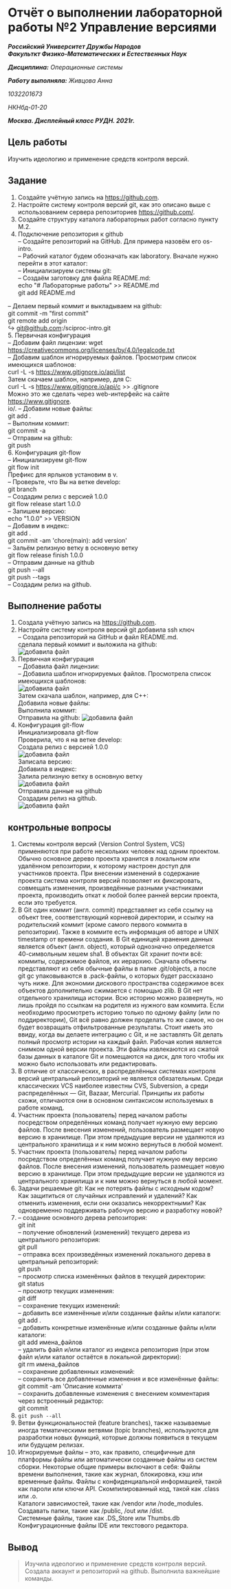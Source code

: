 # Отчёт о выполнении лабораторной работы №2 Управление версиями
***Российский Университет Дружбы Народов***  
***Факульткт Физико-Математических и Естественных Наук***  

 ***Дисциплина:*** *Операционные системы*  
 
 ***Работу выполняла:*** *Живцова Анна*  
 
 *1032201673*  
 
 *НКНбд-01-20*  
 
 ***Москва. Дисплейный класс РУДН. 2021г.***  
 
## Цель работы 
Изучить идеологию и применение средств контроля версий. 
## Задание 
1. Создайте учётную запись на https://github.com.  
2. Настройте систему контроля версий git, как это описано выше c использованием сервера репозиториев https://github.com/.   
3. Создайте структуру каталога лабораторных работ согласно пункту М.2.   
4. Подключение репозитория к github  
 – Создайте репозиторий на GitHub. Для примера назовём его os-intro.  
 – Рабочий каталог будем обозначать как laboratory. Вначале нужно перейти в этот каталог:  
 – Инициализируем системы git:  
 – Создаём заготовку для файла README.md:  
 echo "# Лабораторные работы" >> README.md  
 git add README.md  

 – Делаем первый коммит и выкладываем на github:  
 git commit -m "first commit"  
 git remote add origin  
 ↪ git@github.com:<username>/sciproc-intro.git  
5. Первичная конфигурация  
 – Добавим файл лицензии:
 wget https://creativecommons.org/licenses/by/4.0/legalcode.txt  
 – Добавим шаблон игнорируемых файлов. Просмотрим список имеющихся шаблонов:  
 curl -L -s https://www.gitignore.io/api/list  
 Затем скачаем шаблон, например, для C:  
 curl -L -s https://www.gitignore.io/api/c >> .gitignore  
 Можно это же сделать через web-интерфейс на сайте https://www.gitignore.  
 io/.
– Добавим новые файлы:  
git add .  
– Выполним коммит:  
git commit -a  
– Отправим на github:  
git push  
6. Конфигурация git-flow  
 – Инициализируем git-flow  
git flow init  
Префикс для ярлыков установим в v.  
 – Проверьте, что Вы на ветке develop:  
git branch  
 – Создадим релиз с версией 1.0.0  
git flow release start 1.0.0  
 – Запишем версию:  
echo "1.0.0" >> VERSION  
 – Добавим в индекс:  
git add .  
git commit -am 'chore(main): add version'  
 – Зальём релизную ветку в основную ветку  
git flow release finish 1.0.0  
 – Отправим данные на github  
git push --all  
git push --tags  
 – Создадим релиз на github.  
## Выполнение работы
1. Создала учётную запись на https://github.com.  
2. Настройте систему контроля версий git добавила ssh ключ  
 – Создала репозиторий на GitHub и файл README.md.  
сделала первый коммит и выложила на github:  
![добавила файл](lab02/1.png)
3. Первичная конфигурация  
 – Добавила файл лицензии:  
 – Добавила шаблон игнорируемых файлов. Просмотрела список имеющихся шаблонов:  
![добавила файл](lab02/2.png)  
Затем скачала шаблон, например, для C++:  
  Добавила новые файлы:   
  Выполнила коммит:  
  Отправила на github:
![добавила файл](lab02/3.png)
4. Конфигурация git-flow  
Инициализировала git-flow  
Проверила, что я на ветке develop:  
Создала релиз с версией 1.0.0  
![добавила файл](lab02/4.png)  
Записала версию:  
Добавила в индекс:  
Залила релизную ветку в основную ветку  
![добавила файл](lab02/5.png)  
Отправила данные на github  
Создадим релиз на github.  
![добавила файл](lab02/6.png)  
## контрольные вопросы  
1. Системы контроля версий (Version Control System, VCS) применяются при работе нескольких человек над одним проектом. Обычно основное дерево проекта хранится в локальном или удалённом репозитории, к которому настроен доступ для участников проекта. При внесении изменений в содержание проекта система контроля версий позволяет их
фиксировать, совмещать изменения, произведённые разными участниками проекта, производить откат к любой более ранней версии проекта, если это требуется.
2. В Git один коммит (англ. сommit) представляет из себя ссылку на объект tree, соответствующий корневой директории, и ссылку на родительский коммит (кроме самого первого коммита в репозитории). Также в коммите есть информация об авторе и UNIX timestamp от времени создания.
В Git единицей хранения данных является объект (англ. object), который однозначно определяется 40-символьным хешем sha1. В объектах Git хранит почти всё: коммиты, содержимое файлов, их иерархию. Сначала объекты представляют из себя обычные файлы в папке .git/objects, а после git gc упаковываются в .pack-файлы, о которых будет рассказано чуть ниже. Для экономии дискового пространства содержимое всех объектов дополнительно сжимается с помощью zlib.
В Git нет отдельного хранилища истории. Всю историю можно развернуть, но лишь пройдя по ссылкам на родителя из нужного вам коммита. Если необходимо просмотреть историю только по одному файлу (или по поддиректории), Git всё равно должен проделать то же самое, но он будет возвращать отфильтрованные результаты. Стоит иметь это ввиду, когда вы делаете интеграцию с Git, и не заставлять Git делать полный просмотр истории на каждый файл.
Рабочая копия является снимком одной версии проекта. Эти файлы извлекаются из сжатой базы данных в каталоге Git и помещаются на диск, для того чтобы их можно было использовать или редактировать.
3. В отличие от классических, в распределённых системах контроля версий центральный репозиторий не является обязательным. Среди классических VCS наиболее известны CVS, Subversion, а среди распределённых — Git, Bazaar, Mercurial. Принципы их работы схожи, отличаются они в основном синтаксисом используемых в работе команд.
4. Участник проекта (пользователь) перед началом работы посредством определённых команд получает нужную ему версию файлов. После внесения изменений, пользователь размещает новую версию в хранилище. При этом предыдущие версии не удаляются из центрального хранилища и к ним можно вернуться в любой момент.
5. Участник проекта (пользователь) перед началом работы посредством определённых команд получает нужную ему версию файлов. После внесения изменений, пользователь размещает новую версию в хранилище. При этом предыдущие версии не удаляются из центрального хранилища и к ним можно вернуться в любой момент.
6. Задачи решаемые git:
    Как не потерять файлы с исходным кодом?
    Как защититься от случайных исправлений и удалений?
    Как отменить изменения, если они оказались некорректными?
    Как одновременно поддерживать рабочую версию и разработку новой?
7.  – создание основного дерева репозитория:  
 git init  
 – получение обновлений (изменений) текущего дерева из центрального репозитория:  
 git pull   
 – отправка всех произведённых изменений локального дерева в центральный репозиторий:  
 git push  
 – просмотр списка изменённых файлов в текущей директории:  
 git status  
 – просмотр текущих изменения:  
 git diff  
 – сохранение текущих изменений:  
 – добавить все изменённые и/или созданные файлы и/или каталоги:  
 git add .  
 – добавить конкретные изменённые и/или созданные файлы и/или каталоги:  
 git add имена_файлов  
 – удалить файл и/или каталог из индекса репозитория (при этом файл и/или каталог остаётся в локальной директории):  
 git rm имена_файлов  
 – сохранение добавленных изменений:  
 – сохранить все добавленные изменения и все изменённые файлы:  
 git commit -am 'Описание коммита'  
 – сохранить добавленные изменения с внесением комментария через встроенный редактор:  
git commit  
8. ```git push --all```
9. Ветви функциональностей (feature branches), также называемые иногда тематическими ветвями (topic branches), используются для разработки новых функций, которые должны появиться в текущем или будущем релизах.
10. Игнорируемые файлы – это, как правило, специфичные для платформы файлы или автоматически созданные файлы из систем сборки. Некоторые общие примеры включают в себя:
Файлы времени выполнения, такие как журнал, блокировка, кэш или временные файлы.
Файлы с конфиденциальной информацией, такой как пароли или ключи API.
Скомпилированный код, такой как .class или .o.  
Каталоги зависимостей, такие как /vendor или /node_modules.  
Создавать папки, такие как /public, /out или /dist.  
Системные файлы, такие как .DS_Store или Thumbs.db  
Конфигурационные файлы IDE или текстового редактора.  
## Вывод
> Изучила идеологию и применение средств контроля версий. Создала аккаунт и репозиторий на github. Выполнила важнейшие команды.
